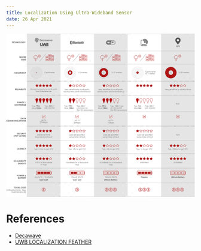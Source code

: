 ```yaml
---
title: Localization Using Ultra-Wideband Sensor
date: 26 Apr 2021
---
```


![](uwb.jpg)

# References

- [Decawave](https://www.decawave.com/technology1/)
- [UWB LOCALIZATION FEATHER](https://prototypingcorner.io/projects/uwb-feather/?utm_source=arduino&utm_medium=referral&utm_campaign=fourm)
